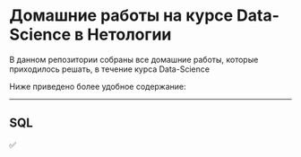# Домашние работы на курсе Data-Science в Нетологии
В данном репозитории собраны все домашние работы, которые приходилось решать, в течение курса Data-Science


Ниже приведено более удобное содержание:
____
## SQL
:white_check_mark:
